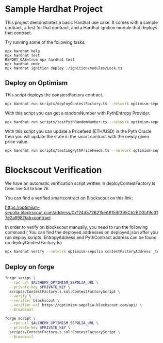 # Sample Hardhat Project

This project demonstrates a basic Hardhat use case. It comes with a sample contract, a test for that contract, and a Hardhat Ignition module that deploys that contract.

Try running some of the following tasks:

```shell
npx hardhat help
npx hardhat test
REPORT_GAS=true npx hardhat test
npx hardhat node
npx hardhat ignition deploy ./ignition/modules/Lock.ts
```

## Deploy on Optimism 


This script deploys the constestFactory contract.
```bash
npx hardhat run scripts/deployContestFactory.ts --network optimism-sepolia
```

With this script you can get a randomNumber with PythEntropy Provider.
```bash
npx hardhat run scripts/testPythRandomNumber.ts --network optimism-sepolia
```

With this script you can update a Pricefeed (ETH/USD) in the Pyth Oracle then you will update the state in the smart contract with the newly given price value.
```bash
npx hardhat run scripts/testingPythPriceFeeds.ts --network optimism-sepolia
```

# Blockscout Verification

We have an automatic verification script written in deployContestFactory.ts from line 53 to line 76

You can find a verified smartcontract on Blockscout on this link:

https://optimism-sepolia.blockscout.com/address/0x124d572B215eA8156f395Cb2BD3bf9c617e2a998?tab=contract


 In order to verify on blockscout manually, you need to run the following command ( You can find the deployed addresses on deployed.json after you run deploy scripts. EntropyAddress and PythContract address can be found on deployContestFactory.ts)

```bash
npx hardhat verify --network optimism-sepolia contestFactoryAddress _twitterAccountVerifierAddress _twitterProverAddress _entropyAddress _pythContract _myTokenAddress
```

## Deploy on forge

```bash
forge script \
  --rpc-url $ALCHEMY_OPTIMISM_SEPOLIA_URL \
  --private-key $PRIVATE_KEY \
  scripts/ContestFactory.s.sol:ContestFactoryScript \
  --verify \
  --verifier blockscout \
  --verifier-url https://optimism-sepolia.blockscout.com/api/ \
  --broadcast
```

```bash
forge script \
  --rpc-url $ALCHEMY_OPTIMISM_SEPOLIA_URL \
  --private-key $PRIVATE_KEY \
  scripts/ContestFactory.s.sol:ContestFactoryScript \
  --broadcast
```
